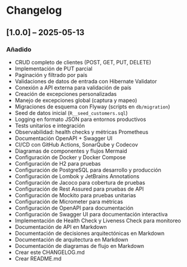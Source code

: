 # Changelog

## [1.0.0] – 2025-05-13
### Añadido
- CRUD completo de clientes (POST, GET, PUT, DELETE)
- Implementación de PUT parcial
- Paginación y filtrado por país
- Validaciones de datos de entrada con Hibernate Validator
- Conexión a API externa para validación de país
- Creación de excepciones personalizadas
- Manejo de excepciones global (captura y mapeo)
- Migraciones de esquema con Flyway (scripts en `db/migration`)
- Seed de datos inicial (`R__seed_customers.sql`)
- Logging en formato JSON para entornos productivos
- Tests unitarios e integración
- Observabilidad: health checks y métricas Prometheus
- Documentación OpenAPI + Swagger UI
- CI/CD con GitHub Actions, SonarQube y Codecov
- Diagramas de componentes y flujos Mermaid
- Configuración de Docker y Docker Compose
- Configuración de H2 para pruebas
- Configuración de PostgreSQL para desarrollo y producción
- Configuración de Lombok y JetBrains Annotations
- Configuración de Jacoco para cobertura de pruebas
- Configuración de Rest Assured para pruebas de API
- Configuración de Mockito para pruebas unitarias
- Configuración de Micrometer para métricas
- Configuración de OpenAPI para documentación
- Configuración de Swagger UI para documentación interactiva
- Implementación de Health Check y Liveness Check para monitoreo
- Documentación de API en Markdown
- Documentación de decisiones arquitectónicas en Markdown
- Documentación de arquitectura en Markdown
- Documentación de diagramas de flujo en Markdown
- Crear este CHANGELOG.md
- Crear README.md
